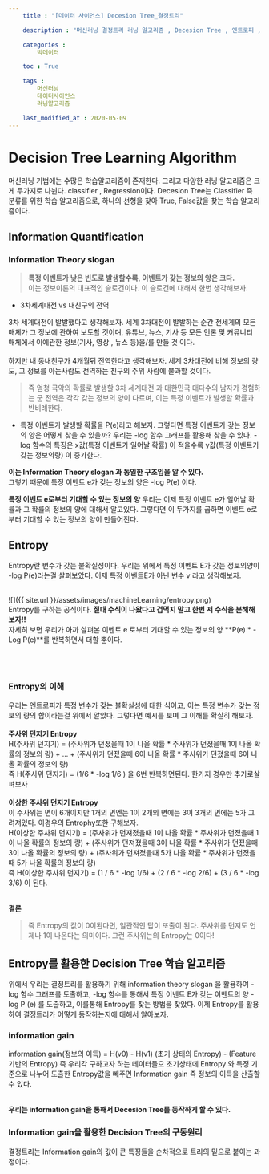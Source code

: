 ```yaml
---
    title : "[데이터 사이언스] Decesion Tree_결정트리"

    description : "머신러닝 결정트리 러닝 알고리즘 , Decesion Tree , 엔트로피 , Entopy"

    categories : 
        빅데이터

    toc : True

    tags :
        머신러닝
        데이터사이언스
        러닝알고리즘

    last_modified_at : 2020-05-09
---
```

# Decision Tree Learning Algorithm 

머신러닝 기법에는 수많은 학습알고리즘이 존재한다. 그리고 다양한 러닝 알고리즘은 크게 두가지로 나뉜다. classifier , Regression이다. Decesion Tree는 Classifier 즉 분류를 위한 학습 알고리즘으로, 하나의 선형을 찾아 True, False값을 찾는 학습 알고리즘이다.

## Information Quantification

### Information Theory slogan

>**특정 이벤트가 낮은 빈도로 발생할수록, 이벤트가 갖는 정보의 양은 크다.**<br/>
이는 정보이론의 대표적인 슬로건이다. 이 슬로건에 대해서 한번 생각해보자. 


* 3차세계대전 vs 내친구의 전역

 3차 세계대전이 발발했다고 생각해보자. 세계 3차대전이 발발하는 순간 전세계의 모든 매체가 그 정보에 관하여 보도할 것이며, 유튜브, 뉴스, 기사 등 모든 언론 및 커뮤니티 매체에서 이에관한 정보(기사, 영상 , 뉴스 등)을/를 만들 것 이다.<br/><br/>
하지만 내 동내친구가 4개월뒤 전역한다고 생각해보자. 세계 3차대전에 비해 정보의 량도, 그 정보를 아는사람도 전역하는 친구의 주위 사람에 불과할 것이다. 

> 즉 엄청 극악의 확률로 발생할 3차 세계대전 과 대한민국 대다수의 남자가 경험하는 군 전역은 각각 갖는 정보의 양이 다르며, 이는 특정 이벤트가 발생할 확률과 반비례한다.  

* 특정 이벤트가 발생할 확률을 P(e)라고 해보자. 그렇다면 특정 이벤트가 갖는 정보의 양은 어떻게 찾을 수 있을까?
우리는 -log 함수 그래프를 활용해 찾을 수 있다. -log 함수의 특징은 x값(특정 이벤트가 일어날 확률) 이 적을수록 y값(특정 이벤트가 갖는 정보의량) 이 증가한다. <br/>

**이는 Information Theory slogan 과 동일한 구조임을 알 수 있다.**<br/>
그렇기 때문에 특정 이벤트 e가 갖는 정보의 양은 -log P(e) 이다.

**특정 이벤트 e로부터 기대할 수 있는 정보의 양**
우리는 이제 특정 이벤트 e가 일어날 확률과 그 확률의 정보의 양에 대해서 알고있다. 그렇다면 이 두가지를 곱하면 이벤트 e로부터 기대할 수 있는 정보의 양이 만들어진다.
## Entropy

Entropy란 변수가 갖는 불확실성이다. 우리는 위에서 특정 이벤트 E가 갖는 정보의양이 -log P(e)라는걸 살펴보았다. 이제 특정 이벤트E가 아닌 변수 v 라고 생각해보자.<br/><br/>

![]({{ site.url }}/assets/images/machineLearning/entropy.png)<br/>
Entropy를 구하는 공식이다. **절대 수식이 나왔다고 겁먹지 말고 한번 저 수식을 분해해보자!!**<br/>
자세히 보면 우리가 아까 살펴본 이벤트 e 로부터 기대할 수 있는 정보의 양 **P(e) * -Log P(e)**를 반복하면서 더할 뿐이다.

<br/><br/>
### Entropy의 이해

우리는 엔트로피가 특정 변수가 갖는 불확실성에 대한 식이고, 이는 특정 변수가 갖는 정보의 량의 합이라는걸 위에서 알았다. 그렇다면 예시를 보며 그 이해를 확실히 해보자.<br/>
<br/>
**주사위 던지기 Entropy**<br/>
H(주사위 던지기)  = (주사위가 던졌을때 1이 나올 확률 * 주사위가 던졌을때 1이 나올 확률의 정보의 량) + ... + (주사위가 던졌을때 6이 나올 확률 * 주사위가 던졌을때 6이 나올 확률의 정보의 량)
<br/>
즉 H(주사위 던지기) = (1/6 * -log 1/6 ) 을 6번 반복하면된다. 한가지 경우만 추가로살펴보자
<br/>
<br/>
**이상한 주사위 던지기 Entropy**<br/>
이 주사위는 면이 6개이지만 1개의 면엔는 1이 2개의 면에는 3이 3개의 면에는 5가 그려져있다. 이경우의 Entrophy또한 구해보자.
<br/>
H(이상한 주사위 던지기) = (주사위가 던져졌을때 1이 나올 확률 * 주사위가 던졌을때 1이 나올 확률의 정보의 량) + (주사위가 던져졌을때 3이 나올 확률 * 주사위가 던졌을때 3이 나올 확률의 정보의 량) + (주사위가 던져졌을때 5가 나올 확률 * 주사위가 던졌을때 5가 나올 확률의 정보의 량)
<br/>
즉 H(이상한 주사위 던지기) = (1 / 6 * -log 1/6) + (2 / 6 * -log 2/6) + (3 / 6 * -log 3/6)  이 된다. 

<br/>**결론**<br/>
>즉 Entropy의 값이 0이된다면, 일관적인 답이 또출이 된다. 주사위를 던져도 언제나 1이 나온다는 의미이다. 그런 주사위는의 Entropy는 0이다!

## Entropy를 활용한 Decision Tree 학습 알고리즘
위에서 우리는 결정트리를 활용하기 위해 information theory slogan 을 활용하여  -log 함수 그래프를 도출하고, -log 함수를 통해서 특정 이벤트 E가 갖는 이벤트의 양 -log P (e) 를 도출하고, 이를통해 Entropy를 찾는 방법을 찾았다. 이제 Entropy를 활용하여 결정트리가 어떻게 동작하는지에 대해서 알아보자.

### information gain
information gain(정보의 이득) = H(v0) - H(v1) (초기 상태의 Entropy) - (Feature 기반의 Entropy) 즉 우리각 구하고자 하는 데이터들으 초기상태에 Entropy 와 특정 기준으로 나누어 도출한 Entropy값을 빼주면 Information gain 즉 정보의 이득을 산출할 수 있다.

<br/>**우리는 information gain을 통해서 Decesion Tree를 동작하게 할 수 있다.**

### Information gain을 활용한 Decision Tree의 구동원리
결정트리는 Information gain의 값이 큰 특징들을 순차적으로 트리의 밑으로 붙이는 과정이다. 




